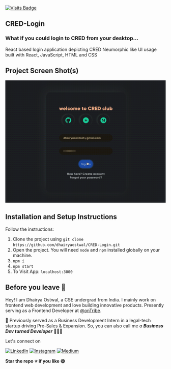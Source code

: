 [![Visits Badge](https://badges.pufler.dev/visits/dhairyaostwal/CRED-Login)](https://github.com/dhairyaostwal/CRED-Login/)

## CRED-Login

### What if you could login to CRED from your desktop...

React based login application depicting CRED Neumorphic like UI usage built with React, JavaScript, HTML and CSS

## Project Screen Shot(s)

<img src="./public/demo.gif">

## Installation and Setup Instructions

Follow the instructions:

1. Clone the project using `git clone https://github.com/dhairyaostwal/CRED-Login.git`
2. Open the project. You will need `node` and `npm` installed globally on your machine.  
3. `npm i` 
4. `npm start`
5. To Visit App: `localhost:3000`  

## Before you leave 🥺

Hey! I am Dhairya Ostwal, a CSE undergrad from India. I mainly work on frontend web development and love building innovative products. Presently serving as a Frontend Developer at [@onTribe](www.ontribe.in).

🌱 Previously served as a Business Development Intern in a legal-tech startup driving Pre-Sales & Expansion. So, you can also call me *a **Business Dev turned Developer*** 👨🏻‍💻

Let's connect on 

[![LinkedIn](https://img.shields.io/badge/-linkedin-blue?style=for-the-badge&logo=linkedin)](https://www.linkedin.com/in/dhairyaostwal/) [![Instagram](https://img.shields.io/badge/instagram-%23E4405F.svg?&style=for-the-badge&logo=instagram&logoColor=white)](https://www.instagram.com/dhairyaostwal/) [![Medium](https://img.shields.io/badge/-medium-black?style=for-the-badge&logo=medium)](https://medium.com/@dhairyaostwal)


**Star the repo ⭐️ if you like 😄**
